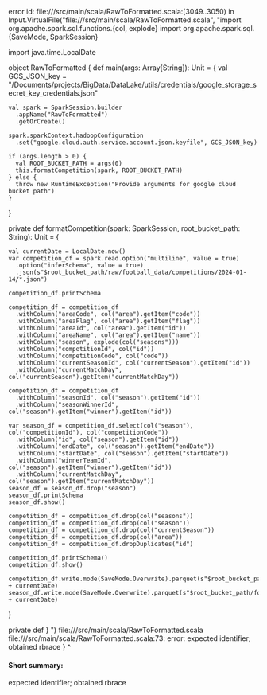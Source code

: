 error id: file://<WORKSPACE>/src/main/scala/RawToFormatted.scala:[3049..3050) in Input.VirtualFile("file://<WORKSPACE>/src/main/scala/RawToFormatted.scala", "import org.apache.spark.sql.functions.{col, explode}
import org.apache.spark.sql.{SaveMode, SparkSession}

import java.time.LocalDate

object RawToFormatted {
  def main(args: Array[String]): Unit = {
    val GCS_JSON_key = "<HOME>/Documents/projects/BigData/DataLake/utils/credentials/google_storage_secret_key_credentials.json"

    val spark = SparkSession.builder
      .appName("RawToFormatted")
      .getOrCreate()

    spark.sparkContext.hadoopConfiguration
      .set("google.cloud.auth.service.account.json.keyfile", GCS_JSON_key)

    if (args.length > 0) {
      val ROOT_BUCKET_PATH = args(0)
      this.formatCompetition(spark, ROOT_BUCKET_PATH)
    } else {
      throw new RuntimeException("Provide arguments for google cloud bucket path")
    }
  }

  private def formatCompetition(spark: SparkSession, root_bucket_path: String): Unit = {

    val currentDate = LocalDate.now()
    var competition_df = spark.read.option("multiline", value = true)
      .option("inferSchema", value = true)
      .json(s"$root_bucket_path/raw/football_data/competitions/2024-01-14/*.json")

    competition_df.printSchema

    competition_df = competition_df
      .withColumn("areaCode", col("area").getItem("code"))
      .withColumn("areaFlag", col("area").getItem("flag"))
      .withColumn("areaId", col("area").getItem("id"))
      .withColumn("areaName", col("area").getItem("name"))
      .withColumn("season", explode(col("seasons")))
      .withColumn("competitionId", col("id"))
      .withColumn("competitionCode", col("code"))
      .withColumn("currentSeasonId", col("currentSeason").getItem("id"))
      .withColumn("currentMatchDay", col("currentSeason").getItem("currentMatchDay"))

    competition_df = competition_df
      .withColumn("seasonId", col("season").getItem("id"))
      .withColumn("seasonWinnerId", col("season").getItem("winner").getItem("id"))

    var season_df = competition_df.select(col("season"), col("competitionId"), col("competitionCode"))
      .withColumn("id", col("season").getItem("id"))
      .withColumn("endDate", col("season").getItem("endDate"))
      .withColumn("startDate", col("season").getItem("startDate"))
      .withColumn("winnerTeamId", col("season").getItem("winner").getItem("id"))
      .withColumn("currentMatchDay", col("season").getItem("currentMatchDay"))
    season_df = season_df.drop("season")
    season_df.printSchema
    season_df.show()

    competition_df = competition_df.drop(col("seasons"))
    competition_df = competition_df.drop(col("season"))
    competition_df = competition_df.drop(col("currentSeason"))
    competition_df = competition_df.drop(col("area"))
    competition_df = competition_df.dropDuplicates("id")

    competition_df.printSchema()
    competition_df.show()

    competition_df.write.mode(SaveMode.Overwrite).parquet(s"$root_bucket_path/formatted/football_data/competition/" + currentDate)
    season_df.write.mode(SaveMode.Overwrite).parquet(s"$root_bucket_path/formatted/football_data/season/" + currentDate)
  }

  private def 
}
")
file://<WORKSPACE>/src/main/scala/RawToFormatted.scala
file://<WORKSPACE>/src/main/scala/RawToFormatted.scala:73: error: expected identifier; obtained rbrace
}
^
#### Short summary: 

expected identifier; obtained rbrace